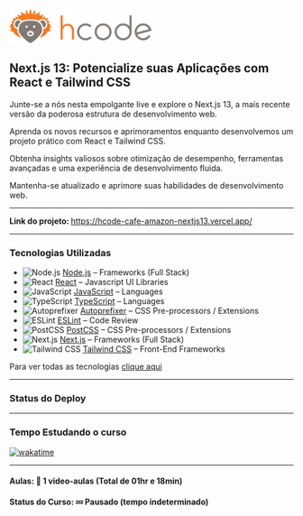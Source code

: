 <img src="img/hcode-logo.webp" width="50%">
<h2>Next.js 13: Potencialize suas Aplicações com React e Tailwind CSS</h2>

<p>Junte-se a nós nesta empolgante live e explore o Next.js 13, a mais recente versão da poderosa estrutura de desenvolvimento web. </p>

<p>Aprenda os novos recursos e aprimoramentos enquanto desenvolvemos um projeto prático com React e Tailwind CSS. </p>

<p>Obtenha insights valiosos sobre otimização de desempenho, ferramentas avançadas e uma experiência de desenvolvimento fluida. </p>

<p>Mantenha-se atualizado e aprimore suas habilidades de desenvolvimento web.</p>

<hr>

<strong>Link do projeto: </strong><a href="https://hcode-cafe-amazon-nextjs13.vercel.app/">https://hcode-cafe-amazon-nextjs13.vercel.app/</a>

<hr>

<h3>Tecnologias Utilizadas</h3>

- <img width='25' height='25' src='https://img.stackshare.io/service/1011/n1JRsFeB_400x400.png' alt='Node.js'/> [Node.js](http://nodejs.org/) – Frameworks (Full Stack)
- <img width='25' height='25' src='https://img.stackshare.io/service/1020/OYIaJ1KK.png' alt='React'/> [React](https://reactjs.org/) – Javascript UI Libraries
- <img width='25' height='25' src='https://img.stackshare.io/service/1209/javascript.jpeg' alt='JavaScript'/> [JavaScript](https://developer.mozilla.org/en-US/docs/Web/JavaScript) – Languages
- <img width='25' height='25' src='https://img.stackshare.io/service/1612/bynNY5dJ.jpg' alt='TypeScript'/> [TypeScript](http://www.typescriptlang.org) – Languages
- <img width='25' height='25' src='https://img.stackshare.io/service/2202/72d087642cfce6fef6f2dabec5bf49e8_400x400.png' alt='Autoprefixer'/> [Autoprefixer](https://github.com/postcss/autoprefixer) – CSS Pre-processors / Extensions
- <img width='25' height='25' src='https://img.stackshare.io/service/3337/Q4L7Jncy.jpg' alt='ESLint'/> [ESLint](http://eslint.org/) – Code Review
- <img width='25' height='25' src='https://img.stackshare.io/service/3339/rlFcjEdI.png' alt='PostCSS'/> [PostCSS](https://github.com/postcss/postcss) – CSS Pre-processors / Extensions
- <img width='25' height='25' src='https://img.stackshare.io/service/5936/nextjs.png' alt='Next.js'/> [Next.js](https://nextjs.org/) – Frameworks (Full Stack)
- <img width='25' height='25' src='https://img.stackshare.io/service/8158/default_660b7c41c3ba489cb581eec89c04655404258c19.png' alt='Tailwind CSS'/> [Tailwind CSS](https://tailwindcss.com) – Front-End Frameworks

Para ver todas as tecnologias [clique aqui](/techstack.md)

<hr>

<h3>Status do Deploy</h3>

<hr>

<h3>Tempo Estudando o curso</h3>

<p>
  <a href="https://wakatime.com/badge/github/EdiJunior88/Hcode_Cafe_Next.js_13_Potencialize_suas_Aplicacoes">
    <img src="https://wakatime.com/badge/github/EdiJunior88/Hcode_Cafe_Next.js_13_Potencialize_suas_Aplicacoes.svg" alt="wakatime">
  </a>
</p>

<hr>

<h4><b>Aulas:</b> 📼 1 video-aulas (Total de 01hr e 18min)</h4>
<h4><b>Status do Curso:</b> 💤 Pausado (tempo indeterminado)</h4>
